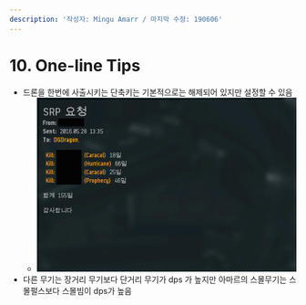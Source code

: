 ```yaml
---
description: '작성자: Mingu Amarr / 마지막 수정: 190606'
---
```


# 10. One-line Tips

* 드론을 한번에 사출시키는 단축키는 기본적으로는 해제되어 있지만 설정할 수 있음
  * ![](../.gitbook/assets/image%20%28104%29.png) 
* 다른 무기는 장거리 무기보다 단거리 무기가 dps 가 높지만 아마르의 스몰무기는 스몰펄스보다 스몰빔이 dps가 높음

